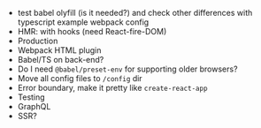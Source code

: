 * test babel olyfill (is it needed?) and check other differences with typescript example webpack config
* HMR: with hooks (need React-fire-DOM)
* Production
* Webpack HTML plugin
* Babel/TS on back-end?
* Do I need `@babel/preset-env` for supporting older browsers?
* Move all config files to `/config` dir
* Error boundary, make it pretty like `create-react-app`
* Testing
* GraphQL
* SSR?
